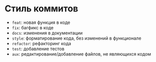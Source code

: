 # Стиль коммитов

- `feat`: новая функция в коде
- `fix`: багфикс в коде
- `docs`: изменения в документации
- `style`: форматирование кода, без изменений в функционале
- `refactor`: рефакторинг кода
- `test`: добавление тестов
- `aux`: редактирование/добавление файлов, не являющихся кодом
